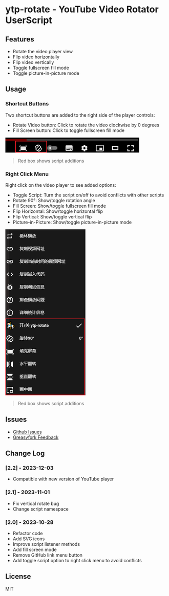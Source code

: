 # ytp-rotate - YouTube Video Rotator UserScript

## Features
- Rotate the video player view 
- Flip video horizontally
- Flip video vertically
- Toggle fullscreen fill mode
- Toggle picture-in-picture mode

## Usage

### Shortcut Buttons
Two shortcut buttons are added to the right side of the player controls:

- Rotate Video button: Click to rotate the video clockwise by 0 degrees
- Fill Screen button: Click to toggle fullscreen fill mode

![buttons](https://github.com/zhzLuke96/ytp-rotate/raw/master/docs/btns.png)

> Red box shows script additions

### Right Click Menu
Right click on the video player to see added options:

- Toggle Script: Turn the script on/off to avoid conflicts with other scripts
- Rotate 90°: Show/toggle rotation angle  
- Fill Screen: Show/toggle fullscreen fill mode
- Flip Horizontal: Show/toggle horizontal flip
- Flip Vertical: Show/toggle vertical flip
- Picture-in-Picture: Show/toggle picture-in-picture mode

![menu](https://github.com/zhzLuke96/ytp-rotate/raw/master/docs/menu.png)

> Red box shows script additions

## Issues

- [Github Issues](https://github.com/zhzLuke96/ytp-rotate/issues)
- [Greasyfork Feedback](https://greasyfork.org/zh-CN/scripts/375568-%E6%B2%B9%E7%AE%A1%E8%A7%86%E9%A2%91%E6%97%8B%E8%BD%AC/feedback)


## Change Log

### [2.2] - 2023-12-03
- Compatible with new version of YouTube player

### [2.1] - 2023-11-01
- Fix vertical rotate bug
- Change script namespace

### [2.0] - 2023-10-28  
- Refactor code
- Add SVG icons
- Improve script listener methods
- Add fill screen mode
- Remove GitHub link menu button
- Add toggle script option to right click menu to avoid conflicts


## License
MIT
